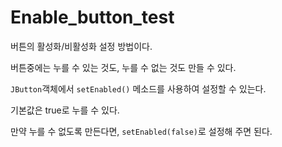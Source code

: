# Enable_button_test

버튼의 활성화/비활성화 설정 방법이다.

버튼중에는 누를 수 있는 것도, 누를 수 없는 것도 만들 수 있다.

``JButton``객체에서 ``setEnabled()`` 메소드를 사용하여 설정할 수 있는다.

기본값은 true로 누를 수 있다.

만약 누를 수 없도록 만든다면, ``setEnabled(false)``로 설정해 주면 된다.